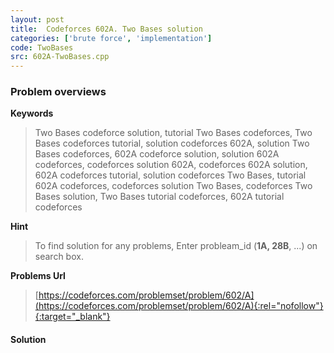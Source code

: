 ```yaml
---
layout: post
title:  Codeforces 602A. Two Bases solution
categories: ['brute force', 'implementation']
code: TwoBases
src: 602A-TwoBases.cpp
---
```

### **Problem overviews**

**Keywords**
> Two Bases codeforce solution, tutorial Two Bases codeforces, Two Bases codeforces tutorial, solution codeforces 602A, solution Two Bases codeforces, 602A codeforce solution, solution 602A codeforces, codeforces solution 602A, codeforces 602A solution, 602A codeforces tutorial, solution codeforces Two Bases, tutorial 602A codeforces, codeforces solution Two Bases, codeforces Two Bases solution, Two Bases tutorial codeforces, 602A tutorial codeforces

**Hint**
> To find solution for any problems, Enter probleam_id (**1A, 28B**, ...) on search box. 

**Problems Url**
> [https://codeforces.com/problemset/problem/602/A](https://codeforces.com/problemset/problem/602/A){:rel="nofollow"}{:target="_blank"}

#### **Solution**




